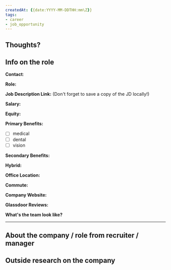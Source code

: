 ```yaml
---
createdAt: {{date:YYYY-MM-DDTHH:mm\Z}}
tags:
- career
- job_opportunity
---
```

## Thoughts?


## Info on the role

**Contact**: 

**Role:** 

**Job Description Link:** 
(Don't forget to save a copy of the JD locally!)

**Salary:** 

**Equity:** 

**Primary Benefits:** 
- [ ] medical
- [ ] dental
- [ ] vision

**Secondary Benefits:**

**Hybrid:** 

**Office Location:** 

**Commute:** 

**Company Website:** 

**Glassdoor Reviews:** 

**What's the team look like?**

---

## About the company / role from recruiter / manager


## Outside research on the company

